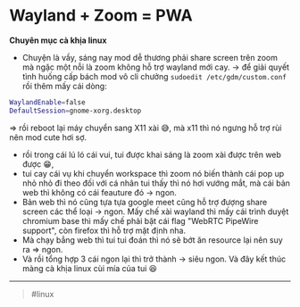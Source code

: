 # Wayland + Zoom = PWA

**Chuyên mục cà khịa linux**

- Chuyện là vầy, sáng nay mod dễ thương phải share screen trên zoom mà ngặc một nỗi là zoom không hỗ trợ wayland mới cay.
  → để giải quyết tình huống cấp bách mod vô cli chưởng `sudoedit /etc/gdm/custom.conf ` rồi thêm mấy cái dòng:

```sh
WaylandEnable=false
DefaultSession=gnome-xorg.desktop
```

⇒ rồi reboot lại máy chuyển sang X11 xài :sweat_smile:, mà x11 thì nó ngưng hỗ trợ rùi nên mod cute hơi sợ.

- rồi trong cái lú ló cái vui, tui được khai sáng là zoom xài được trên web được :grin:,
- tui cay cái vụ khi chuyển workspace thì zoom nó biến thành cái pop up nhỏ nhỏ đi theo đối với cá nhân tui thấy thì nó hơi vướng mắt, mà cái bản web thì không có cái feauture đó → ngon.
- Bản web thì nó cũng tựa tựa google meet cũng hỗ trợ đượng share screen các thể loại → ngon. Mấy chế xài wayland thì mấy cái trình duyệt chromium base thì mấy chế phải bặt cái flag "WebRTC PipeWire support", còn firefox thì hỗ trợ mặt định nha.
- Mà chạy bẳng web thì tui tui đoán thì nó sẽ bớt ăn resource lại nên suy ra ⇒ ngon.
- Và rồi tổng hợp 3 cái ngon lại thì trở thành → siêu ngon. Và đây kết thúc màng cà khịa linux cùi mía của tui :laughing:

---

> #linux
